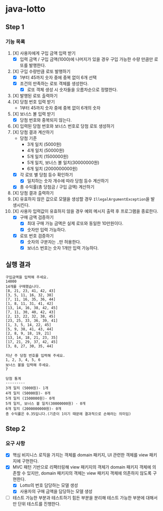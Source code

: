 # java-lotto

## Step 1

### 기능 목록

1. [X] 사용자에게 구입 금액 입력 받기
    - [X] 입력 금액 / 구입 금액(1000)에 나머지가 있을 경우 구입 가능한 수량 만큼만 로또를 발행한다.
2. [X] 구입 수량만큼 로또 발행하기
    - [X] 1부터 45까지 숫자 중에 중복 없이 6개 선택
    - [X] 조건의 만족하는 로또 객체를 생성한다.
        - [X] 로또 객체 생성 시 숫자들을 오름차순으로 정렬한다.
3. [X] 발행된 로또 출력하기
3. [X] 당첨 번호 입력 받기
    - 1부터 45까지 숫자 중에 중복 없이 6개의 숫자
4. [X] 보너스 볼 입력 받기
    - [X] 당첨 번호와 중복되지 않는다.
5. [X] 입력된 당첨 번호와 보너스 번호로 당첨 로또 생성하기
6. [X] 당첨 결과 계산하기
    - 당첨 기준
        - 3개 일치 (5000원)
        - 4개 일치 (50000원)
        - 5개 일치 (1500000원)
        - 5개 일치, 보너스 볼 일치(30000000원)
        - 6개 일치 (2000000000원)
    - [X] 각 로또 별 당첨 등수 확인하기
        - [X] 일치하는 숫자 개수에 따라 당첨 등수 계산하기
    - [X] 총 수익률(총 당첨금 / 구입 금액) 계산하기
7. [X] 당첨 결과 출력하기
8. [X] 유효하지 않은 값으로 모델을 생성할 경우 `IllegalArgumentException`을 발생시킨다.
9. [X] 사용자 입력값이 유효하지 않을 경우 예외 메시지 출력 후 프로그램을 종료한다.
    - [X] 구매 금액 검증하기
        - [X] 최대 구매 가능 금액은 실제 로또와 동일한 10만원이다.
        - [X] 숫자만 입력 가능하다.
    - [X] 로또 번호 검증하기
        - [X] 숫자의 구분자는 `,`만 허용한다.
        - [X] 보너스 번호는 숫자 1개만 입력 가능하다.

## 실행 결과

```
구입금액을 입력해 주세요.
14000
14개를 구매했습니다.
[8, 21, 23, 41, 42, 43]
[3, 5, 11, 16, 32, 38]
[7, 11, 16, 35, 36, 44]
[1, 8, 11, 31, 41, 42]
[13, 14, 16, 38, 42, 45]
[7, 11, 30, 40, 42, 43]
[2, 13, 22, 32, 38, 45]
[23, 25, 33, 36, 39, 41]
[1, 3, 5, 14, 22, 45]
[5, 9, 38, 41, 43, 44]
[2, 8, 9, 18, 19, 21]
[13, 14, 18, 21, 23, 35]
[17, 21, 29, 37, 42, 45]
[3, 8, 27, 30, 35, 44]

지난 주 당첨 번호를 입력해 주세요.
1, 2, 3, 4, 5, 6
보너스 볼을 입력해 주세요.
7

당첨 통계
---------
3개 일치 (5000원)- 1개
4개 일치 (50000원)- 0개
5개 일치 (1500000원)- 0개
5개 일치, 보너스 볼 일치(30000000원) - 0개
6개 일치 (2000000000원)- 0개
총 수익률은 0.35입니다.(기준이 1이기 때문에 결과적으로 손해라는 의미임)
```

## Step 2

### 요구 사항

- [X] 핵심 비지니스 로직을 가지는 객체를 domain 패키지, UI 관련한 객체를 view 패키지에 구현한다.
- [X] MVC 패턴 기반으로 리팩터링해 view 패키지의 객체가 domain 패키지 객체에 의존할 수 있지만, domain 패키지의 객체는 view 패키지 객체에 의존하지 않도록 구현한다.
    - [X] Lotto의 번호 담당하는 모델 생성
    - [X] 사용자의 구매 금액을 담당하는 모델 생성
- [ ] 테스트 가능한 부분과 테스트하기 힘든 부분을 분리해 테스트 가능한 부분에 대해서만 단위 테스트를 진행한다.
